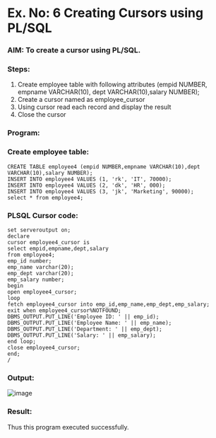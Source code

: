 # Ex. No: 6 Creating Cursors using PL/SQL

### AIM: To create a cursor using PL/SQL.

### Steps:
1. Create employee table with following attributes (empid NUMBER, empname VARCHAR(10), dept VARCHAR(10),salary NUMBER);
2. Create a cursor named as employee_cursor
3. Using cursor read each record and display the result
4. Close the cursor

### Program:
### Create employee table:
```
CREATE TABLE employee4 (empid NUMBER,empname VARCHAR(10),dept VARCHAR(10),salary NUMBER);
INSERT INTO employee4 VALUES (1, 'rk', 'IT', 70000);
INSERT INTO employee4 VALUES (2, 'dk', 'HR', 000);
INSERT INTO employee4 VALUES (3, 'jk', 'Marketing', 90000);
select * from employee4;
```
### PLSQL Cursor code:
```
set serveroutput on;
declare
cursor employee4_cursor is
select empid,empname,dept,salary
from employee4;
emp_id number;
emp_name varchar(20);
emp_dept varchar(20);
emp_salary number;
begin
open employee4_cursor;
loop
fetch employee4_cursor into emp_id,emp_name,emp_dept,emp_salary;
exit when employee4_cursor%NOTFOUND;
DBMS_OUTPUT.PUT_LINE('Employee ID: ' || emp_id);
DBMS_OUTPUT.PUT_LINE('Employee Name: ' || emp_name);
DBMS_OUTPUT.PUT_LINE('Department: ' || emp_dept);
DBMS_OUTPUT.PUT_LINE('Salary: ' || emp_salary);
end loop;
close employee4_cursor;
end;
/
```
### Output:
![image](https://github.com/JivanKarthick/Ex-no-6-Creating-Cursors-using-PL-SQL/assets/121165867/ba40b4e6-d47a-4956-9fcf-04208883cadb)



### Result:
Thus this program executed successfully.
